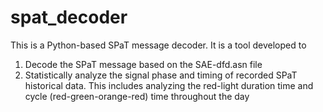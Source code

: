 # spat_decoder

This is a Python-based SPaT message decoder. It is a tool developed to 

1) Decode the SPaT message based on the SAE-dfd.asn file
2) Statistically analyze the signal phase and timing of recorded SPaT historical data. This includes analyzing the red-light duration time and cycle (red-green-orange-red) time throughout the day
